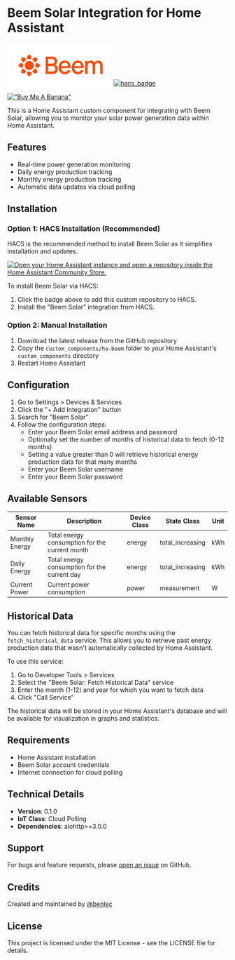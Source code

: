 # Beem Solar Integration for Home Assistant

<img src="custom_components/ha-beem/brands/logo/logo.png" height="100" align="left"><BR><BR><BR><BR>


[![hacs_badge](https://img.shields.io/badge/HACS-Custom-41BDF5.svg?style=for-the-badge)](https://github.com/hacs/integration)


[!["Buy Me A Banana"](https://www.buymeacoffee.com/assets/img/custom_images/orange_img.png)](https://www.buymeacoffee.com/benlec)

This is a Home Assistant custom component for integrating with Beem Solar, allowing you to monitor your solar power generation data within Home Assistant.

## Features

- Real-time power generation monitoring
- Daily energy production tracking
- Monthly energy production tracking
- Automatic data updates via cloud polling

## Installation

### Option 1: HACS Installation (Recommended)

HACS is the recommended method to install Beem Solar as it simplifies installation and updates.

[![Open your Home Assistant instance and open a repository inside the Home Assistant Community Store.](https://my.home-assistant.io/badges/hacs_repository.svg)](https://my.home-assistant.io/redirect/hacs_repository/?owner=benlec&repository=ha-beem&category=integration)

To install Beem Solar via HACS:

1.  Click the badge above to add this custom repository to HACS.
2.  Install the "Beem Solar" integration from HACS.

### Option 2: Manual Installation

1. Download the latest release from the GitHub repository
2. Copy the `custom_components/ha-beem` folder to your Home Assistant's `custom_components` directory
3. Restart Home Assistant

## Configuration

1. Go to Settings > Devices & Services
2. Click the "+ Add Integration" button
3. Search for "Beem Solar"
4. Follow the configuration steps:
   - Enter your Beem Solar email address and password
   - Optionally set the number of months of historical data to fetch (0-12 months)
   - Setting a value greater than 0 will retrieve historical energy production data for that many months
   - Enter your Beem Solar username
   - Enter your Beem Solar password

## Available Sensors

| Sensor Name | Description | Device Class | State Class | Unit |
|------------|-------------|--------------|-------------|------|
| Monthly Energy | Total energy consumption for the current month | energy | total_increasing | kWh |
| Daily Energy | Total energy consumption for the current day | energy | total_increasing | kWh |
| Current Power | Current power consumption | power | measurement | W |

## Historical Data

You can fetch historical data for specific months using the `fetch_historical_data` service. This allows you to retrieve past energy production data that wasn't automatically collected by Home Assistant.

To use this service:
1. Go to Developer Tools > Services
2. Select the "Beem Solar: Fetch Historical Data" service
3. Enter the month (1-12) and year for which you want to fetch data
4. Click "Call Service"

The historical data will be stored in your Home Assistant's database and will be available for visualization in graphs and statistics.

## Requirements

- Home Assistant installation
- Beem Solar account credentials
- Internet connection for cloud polling

## Technical Details

- **Version**: 0.1.0
- **IoT Class**: Cloud Polling
- **Dependencies**: aiohttp>=3.0.0

## Support

For bugs and feature requests, please [open an issue](https://github.com/benlec/ha-beem/issues) on GitHub.

## Credits

Created and maintained by [@benlec](https://github.com/benlec)

## License

This project is licensed under the MIT License - see the LICENSE file for details.